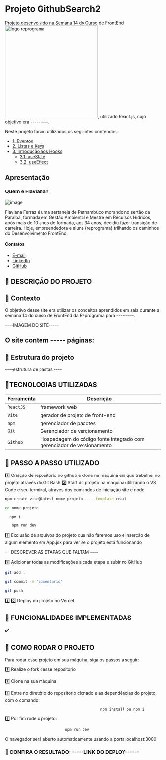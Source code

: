 # Projeto GithubSearch2

Projeto desenvolvido na Semana 14 do Curso de FrontEnd <img src="assets/reprograma-fundos-claros.png" alt="logo reprograma" width="300">, utilizado React.js, cujo objetivo era ---------.

Neste projeto foram utilizados os seguintes conteúdos:

  - [1. Eventos]()
  - [2. Listas e Keys]()
  - [3. Introdução aos Hooks]()
    - [3.1. useState]()
    - [3.2. useEffect]()

## Apresentação

### Quem é Flaviana?

![image](https://github.com/FlavianaFXT/ProjetoFinal-reprograma/assets/113718720/1e13d5e7-b1b4-4701-a689-ec293ec77ea1)

Flaviana Ferraz é uma sertaneja de Pernambuco morando no sertão da Paraiba, formada em Gestão Ambiental e Mestre em Recursos Hídricos, após mais de 10 anos de formada, aos 34 anos, decidiu fazer transição de carreira. Hoje, empreendedora e aluna {reprograma} trilhando os caminhos do Desenvolvimento FrontEnd.

#### Contatos

- [E-mail](flaviferraz@yahoo.com.br)
- [LinkedIn](https://www.linkedin.com/in/flaviana-ferraz-frontend)
- [GitHub](https://github.com/flavianafxt)


## 🧠 DESCRIÇÃO DO PROJETO

## 🧠 Contexto

O objetivo desse site era utilizar os conceitos aprendidos em sala durante a semana 14 do curso de FrontEnd da Reprograma para ---------.

----IMAGEM DO SITE-----

## O site contem ----- páginas:

## 🧠 Estrutura do projeto

----estrutura de pastas ----

## 🧠TECNOLOGIAS UTILIZADAS
| Ferramenta | Descrição |
| --- | --- |
| `ReactJS` | framework web|
| `Vite` | gerador de projeto de front-end|
| `npm` | gerenciador de pacotes|
| `Git` | Gerenciador de vercionamento|
| `Github` | Hospedagem do código fonte integrado com gerenciador de versionamento|

## 🧠 PASSO A PASSO UTILIZADO

1️⃣ Criação de repositorio no github e clone na maquina em que trabalhei no projeto através do Git Bash
2️⃣ Start do projeto na maquina utilizando o VS Code e seu terminal, atraves dos comandos de iniciação vite e node
 
  ```bash
  npm create vite@latest nome-projeto -- --template react
  ```
   ```bash
  cd nome-projeto
   ```
  ```bash
    npm i
  ```
  ```bash
     npm run dev
  ```
  
3️⃣ Exclusão de arquivos do projeto que não faremos uso e inserção de algum elemento em App.jsx para ver se o projeto está funcionando

---DESCREVER AS ETAPAS QUE FALTAM ----

9️⃣ Adicionar todas as modificações a cada etapa e subir no GitHub
 ```bash
 git add .
 ```
 ```bash
 git commit -m "comentario"
```
 ```bash
 git push
```

1️⃣ 0️⃣ Deploy do projeto no Vercel

## 🧠 FUNCIONALIDADES IMPLEMENTADAS

✔️

## 🧠 COMO RODAR O PROJETO

Para rodar esse projeto em sua máquina, siga os passos a seguir:

1️⃣ Realize o fork desse repositorio

2️⃣ Clone na sua máquina

3️⃣ Entre no diretório do repositorio clonado e as dependências do projeto, com o comando:
```bash
                                           npm install ou npm i
```

4️⃣ Por fim rode o projeto:
```bash
                           npm run dev
```

O navegador será aberto automaticamente usando a porta localhost:3000 
  
### 🧠 CONFIRA O RESULTADO: -----LINK DO DEPLOY------
